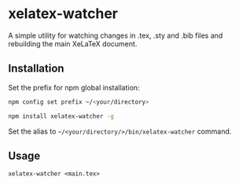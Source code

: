 # xelatex-watcher
A simple utility for watching changes in .tex, .sty and .bib files and rebuilding the main XeLaTeX document.

## Installation

Set the prefix for npm global installation:

```bash
npm config set prefix ~/<your/directory>
```

```bash
npm install xelatex-watcher -g
```

Set the alias to `~/<your/directory/>/bin/xelatex-watcher` command.

## Usage

```
xelatex-watcher <main.tex>
```
